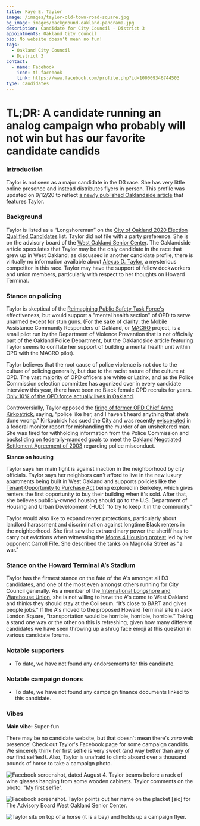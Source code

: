 ```yaml
---
title: Faye E. Taylor
image: /images/taylor-old-town-road-square.jpg
bg_image: images/background-oakland-panorama.jpg
description: Candidate for City Council - District 3
appointments: Oakland City Council
bio: No website doesn't mean no fun!
tags:
  - Oakland City Council
  - District 3
contact:
  - name: Facebook
    icon: ti-facebook
    link: https://www.facebook.com/profile.php?id=100009346744503
type: candidates
---
```

# TL;DR: A candidate running an analog campaign who probably will not win but has our favorite candidate candids

### Introduction

Taylor is not seen as a major candidate in the D3 race.  She has very little online presence and instead distributes flyers in person. This profile was updated on 9/12/20 to reflect [a newly published Oaklandside article](https://oaklandside.org/2020/09/11/district-3-council-candidates-differ-on-housing-police-and-the-meaning-of-progressive/) that features Taylor. 

### Background

Taylor is listed as a “Longshoreman” on the [City of Oakland 2020 Election Qualified Candidates](https://cao-94612.s3.amazonaws.com/documents/2020-Election-Ballot-Order-w-Ballot-Designations.pdf) list. Taylor did not file with a party preference.  She is on the advisory board of the [West Oakland Senior Center](https://www.oaklandca.gov/topics/west-oakland-senior-center). The Oaklandside article speculates that Taylor may be the only candidate in the race that grew up in West Oakland; as discussed in another candidate profile, there is virtually no information available about [Alexus D. Taylor](https://oakmtg.club/candidates/alexus-d-taylor/), a mysterious competitor in this race. Taylor may have the support of fellow dockworkers and union members, particularly with respect to her thoughts on Howard Terminal.

### Stance on policing

Taylor is skeptical of the [Reimagining Public Safety Task Force's](https://www.oaklandca.gov/news/2020/reimagining-public-safety-taskforce#:~:text=The%20purpose%20of%20the%20reimagining,in%20programs%20that%20address%20the) effectiveness, but would support a "mental health section" of OPD to serve unarmed except for stun guns. (For the sake of clarity: the Mobile Assistance Community Responders of Oakland, or [MACRO](https://urbanstrategies.org/wp-content/uploads/2020/06/USC-MACRO-REPORT-6_10_20.pdf) project, is a small pilot run by the Department of Violence Prevention that is not officially part of the Oakland Police Department, but the Oaklandside article featuring Taylor seems to conflate her support of building a mental health unit within OPD with the MACRO pilot). 

Taylor believes that the root cause of police violence is not due to the culture of policing generally, but due to the racist nature of the culture at OPD. The vast majority of OPD officers are white or Latinx, and as the Police Commission selection committee has agonized over in every candidate interview this year, there have been no Black female OPD recruits for years. [Only 10% of the OPD force actually lives in Oakland](http://www2.oaklandnet.com/oakca1/groups/police/documents/report/oak071502.pdf).

Controversially, Taylor opposed the [firing of former OPD Chief Anne Kirkpatrick](https://www.sfchronicle.com/crime/article/Fired-Oakland-Police-Chief-Anne-Kirkpatrick-files-15250973.php), saying, “police like her, and I haven’t heard anything that she’s done wrong.” Kirkpatrick has sued the City and was recently [eviscerated](https://oaklandside.org/2020/08/17/former-opd-chief-allowed-corrosive-police-culture-to-derail-shooting-investigation/) in a federal monitor report for mishandling the murder of an unsheltered man. She was fired for withholding information from the Police Commission and [backsliding on federally-manded goals](https://www.sfchronicle.com/crime/article/Oakland-police-lose-ground-on-reforms-in-court-13704186.php) to meet the [Oakland Negotiated Settlement Agreement of 2003](https://www.oaklandca.gov/resources/oakland-police-negotiated-settlement-agreement-nsa-reports) regarding police misconduct.

**Stance on housing**

Taylor says her main fight is against inaction in the neighborhood by city officials. Taylor says her neighbors can't afford to live in the new luxury apartments being built in West Oakland and supports policies like the [Tenant Opportunity to Purchase Act](https://ebclc.org/topa/) being explored in Berkeley, which gives renters the first opportunity to buy their building when it's sold. After that, she believes publicly-owned housing should go to the U.S. Department of Housing and Urban Development (HUD) "to try to keep it in the community." 

Taylor would also like to expand renter protections, particularly about landlord harassment and discrimination against longtime Black renters in the neighborhood. She first saw the extraordinary power the sheriff has to carry out evictions when witnessing the [Moms 4 Housing protest](https://www.jacobinmag.com/2020/01/alameda-county-oakland-sheriffs-office-homeless-mothers-police-raid) led by her opponent Carroll Fife. She described the tanks on Magnolia Street as "a war."

### Stance on the Howard Terminal A’s Stadium

Taylor has the firmest stance on the fate of the A's amongst all D3 candidates, and one of the most even amongst others running for City Council generally. As a member of the[ International Longshore and Warehouse Union](https://www.ilwu.org/), she is not willing to have the A's come to West Oakland and thinks they should stay at the Coliseum. “It’s close to BART and gives people jobs.” If the A's moved to the proposed Howard Terminal site in Jack London Square, “transportation would be horrible, horrible, horrible.” Taking a stand one way or the other on this is refreshing, given how many different candidates we have seen throwing up a shrug face emoji at this question in various candidate forums.

### Notable supporters

* To date, we have not found any endorsements for this candidate.

### Notable campaign donors

* To date, we have not found any campaign finance documents linked to this candidate.

### Vibes

**Main vibe:** Super-fun

There may be no candidate website, but that doesn't mean there's *zero* web presence!  Check out Taylor's Facebook page for some campaign candids.  We sincerely think her first selfie is very sweet (and way better than any of *our* first selfies!).  Also, Taylor is unafraid to climb aboard over a thousand pounds of horse to take a campaign photo.

![Facebook screenshot, dated August 4. Taylor beams before a rack of wine glasses hanging from some wooden cabinets.  Taylor comments on the photo: "My first selfie".](/images/taylor_first_selfie.jpg)

![Facebook screenshot. Taylor points out her name on the placket [sic] for The Advisory Board West Oakland Senior Center.](/images/taylor-senior-center.jpg)

![Taylor sits on top of a horse (it is a bay) and holds up a campaign flyer.](/images/taylor-old-town-road.jpg)
